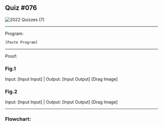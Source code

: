 ## Quiz #076

![2022  Quizzes (7)](https://github.com/OswellSkg/Year-2/assets/112055140/e6090323-d5a2-4be1-8bb7-d48ab7f76835)

------------------------------------------------------------------------

Program:
```.py
[Paste Program]
```

------------------------------------------------------------------------

Proof:
### Fig.1
Input: [Input Input] | Output: [Input Output]
[Drag Image]

### Fig.2
Input: [Input Input] | Output: [Input Output]
[Drag Image]

------------------------------------------------------------------------

### Flowchart:

